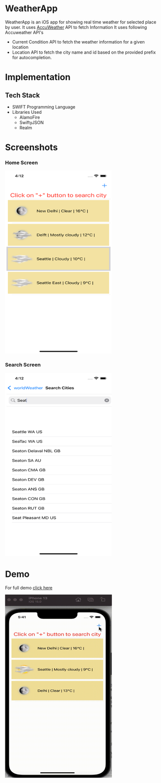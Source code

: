 # WeatherApp

WeatherApp is an iOS app for showing real time weather for selected place by user. It uses [AccuWeather](https://developer.accuweather.com/apis) API to fetch Information
It uses following Accuweather API's

- Current Condition API to fetch the weather information for a given location 
- Location API to fetch the city name and id based on the provided prefix for autocompletion.

# Implementation 

## Tech Stack 
- SWIFT Programming Language
- Libraries Used
    - AlamoFire
    - SwiftyJSON
    - Realm
    
# Screenshots
### Home Screen
<img src="./screenshots/homescreen.png" width="350" height="600">

### Search Screen 
<img src="./screenshots/searchscreen.png" width="350" height="600">

# Demo

For full demo [click here](https://drive.google.com/file/d/15aBchuaQSlTCcAj32YgNzAdaxcDPtmlX/view?usp=sharing)

<img src="./gif/weatherAppDemo.gif" width="350" height="600">
